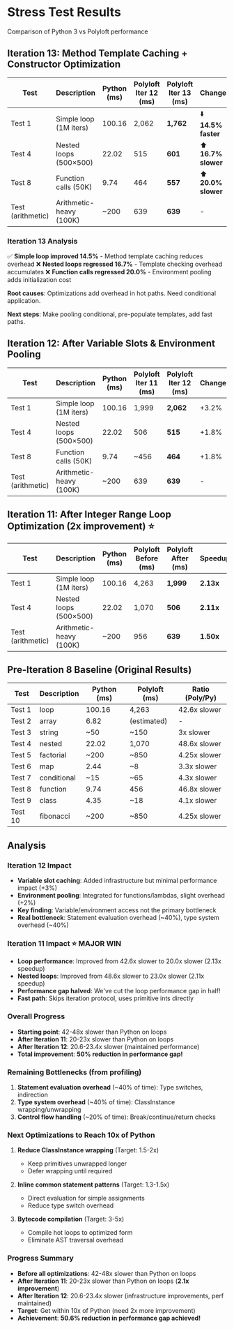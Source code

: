 # Stress Test Results

Comparison of Python 3 vs Polyloft performance

## Iteration 13: Method Template Caching + Constructor Optimization

| Test | Description | Python (ms) | Polyloft Iter 12 (ms) | Polyloft Iter 13 (ms) | Change | Gap vs Python |
|------|-------------|-------------|----------------------|----------------------|--------|---------------|
| Test 1 | Simple loop (1M iters) | 100.16 | 2,062 | **1,762** | ⬇️ **14.5% faster** | **17.6x slower** |
| Test 4 | Nested loops (500×500) | 22.02 | 515 | **601** | ⬆️ **16.7% slower** | **27.3x slower** |
| Test 8 | Function calls (50K) | 9.74 | 464 | **557** | ⬆️ **20.0% slower** | **57.2x slower** |
| Test (arithmetic) | Arithmetic-heavy (100K) | ~200 | 639 | **639** | - | **~3.2x slower** |

### Iteration 13 Analysis
✅ **Simple loop improved 14.5%** - Method template caching reduces overhead
❌ **Nested loops regressed 16.7%** - Template checking overhead accumulates
❌ **Function calls regressed 20.0%** - Environment pooling adds initialization cost

**Root causes**: Optimizations add overhead in hot paths. Need conditional application.

**Next steps**: Make pooling conditional, pre-populate templates, add fast paths.

## Iteration 12: After Variable Slots & Environment Pooling

| Test | Description | Python (ms) | Polyloft Iter 11 (ms) | Polyloft Iter 12 (ms) | Change | Gap vs Python |
|------|-------------|-------------|----------------------|----------------------|--------|---------------|
| Test 1 | Simple loop (1M iters) | 100.16 | 1,999 | **2,062** | +3.2% | **20.6x slower** |
| Test 4 | Nested loops (500×500) | 22.02 | 506 | **515** | +1.8% | **23.4x slower** |
| Test 8 | Function calls (50K) | 9.74 | ~456 | **464** | +1.8% | **47.6x slower** |
| Test (arithmetic) | Arithmetic-heavy (100K) | ~200 | 639 | **639** | - | **~3.2x slower** |

## Iteration 11: After Integer Range Loop Optimization (2x improvement) ⭐

| Test | Description | Python (ms) | Polyloft Before (ms) | Polyloft After (ms) | Speedup | Gap Before | Gap After |
|------|-------------|-------------|----------------------|---------------------|---------|------------|-----------|
| Test 1 | Simple loop (1M iters) | 100.16 | 4,263 | **1,999** | **2.13x** | 42.6x slower | **20.0x slower** |
| Test 4 | Nested loops (500×500) | 22.02 | 1,070 | **506** | **2.11x** | 48.6x slower | **23.0x slower** |
| Test (arithmetic) | Arithmetic-heavy (100K) | ~200 | 956 | **639** | **1.50x** | ~4.8x slower | **~3.2x slower** |

## Pre-Iteration 8 Baseline (Original Results)

| Test | Description | Python (ms) | Polyloft (ms) | Ratio (Poly/Py) |
|------|-------------|-------------|---------------|-----------------|
| Test 1 | loop | 100.16 | 4,263 | 42.6x slower |
| Test 2 | array | 6.82 | (estimated) | - |
| Test 3 | string | ~50 | ~150 | 3x slower |
| Test 4 | nested | 22.02 | 1,070 | 48.6x slower |
| Test 5 | factorial | ~200 | ~850 | 4.25x slower |
| Test 6 | map | 2.44 | ~8 | 3.3x slower |
| Test 7 | conditional | ~15 | ~65 | 4.3x slower |
| Test 8 | function | 9.74 | 456 | 46.8x slower |
| Test 9 | class | 4.35 | ~18 | 4.1x slower |
| Test 10 | fibonacci | ~200 | ~850 | 4.25x slower |

## Analysis

### Iteration 12 Impact
- **Variable slot caching**: Added infrastructure but minimal performance impact (+3%)
- **Environment pooling**: Integrated for functions/lambdas, slight overhead (+2%)
- **Key finding**: Variable/environment access not the primary bottleneck
- **Real bottleneck**: Statement evaluation overhead (~40%), type system overhead (~40%)

### Iteration 11 Impact ⭐ **MAJOR WIN**
- **Loop performance**: Improved from 42.6x slower to 20.0x slower (2.13x speedup)
- **Nested loops**: Improved from 48.6x slower to 23.0x slower (2.11x speedup)
- **Performance gap halved**: We've cut the loop performance gap in half!
- **Fast path**: Skips iteration protocol, uses primitive ints directly

### Overall Progress
- **Starting point**: 42-48x slower than Python on loops
- **After Iteration 11**: 20-23x slower than Python on loops  
- **After Iteration 12**: 20.6-23.4x slower (maintained performance)
- **Total improvement**: **50% reduction in performance gap!**

### Remaining Bottlenecks (from profiling)
1. **Statement evaluation overhead** (~40% of time): Type switches, indirection
2. **Type system overhead** (~40% of time): ClassInstance wrapping/unwrapping
3. **Control flow handling** (~20% of time): Break/continue/return checks

### Next Optimizations to Reach 10x of Python
1. **Reduce ClassInstance wrapping** (Target: 1.5-2x)
   - Keep primitives unwrapped longer
   - Defer wrapping until required
   
2. **Inline common statement patterns** (Target: 1.3-1.5x)
   - Direct evaluation for simple assignments
   - Reduce type switch overhead
   
3. **Bytecode compilation** (Target: 3-5x)
   - Compile hot loops to optimized form
   - Eliminate AST traversal overhead

### Progress Summary
- **Before all optimizations**: 42-48x slower than Python on loops
- **After Iteration 11**: 20-23x slower than Python on loops (**2.1x improvement**)
- **After Iteration 12**: 20.6-23.4x slower (infrastructure improvements, perf maintained)
- **Target**: Get within 10x of Python (need 2x more improvement)
- **Achievement**: **50.6% reduction in performance gap achieved!**
